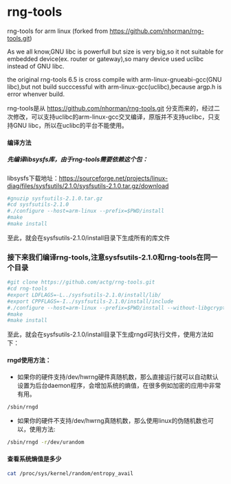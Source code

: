 # rng-tools
rng-tools for arm linux (forked from https://github.com/nhorman/rng-tools.git)

As we all know,GNU libc is powerfull but size is very big,so it not suitable for embedded device(ex. router or gateway),so many device used uclibc instead of GNU libc.

the original rng-tools 6.5 is cross compile with arm-linux-gnueabi-gcc(GNU libc),but not build succcessful with arm-linux-gcc(uclibc),because argp.h is error whenver build.


rng-tools是从 https://github.com/nhorman/rng-tools.git 分支而来的，经过二次修改，可以支持uclibc的arm-linux-gcc交叉编译，原版并不支持uclibc，只支持GNU libc，所以在uclibc的平台不能使用。


#### 编译方法
##### 先编译libsysfs库，由于rng-tools需要依赖这个包：
libsysfs下载地址：https://sourceforge.net/projects/linux-diag/files/sysfsutils/2.1.0/sysfsutils-2.1.0.tar.gz/download

```bash
#gnuzip sysfsutils-2.1.0.tar.gz
#cd sysfsutils-2.1.0
#./configure --host=arm-linux --prefix=$PWD/install
#make
#make install
```
至此，就会在sysfsutils-2.1.0/install目录下生成所有的库文件


### 接下来我们编译rng-tools,注意sysfsutils-2.1.0和rng-tools在同一个目录

```sh
#git clone https://github.com/actg/rng-tools.git
#cd rng-tools
#export LDFLAGS=-L../sysfsutils-2.1.0/install/lib/
#export CPPFLAGS=-I../sysfsutils-2.1.0/install/include
#./configure --host=arm-linux --prefix=$PWD/install --without-libgcrypt --without-nistbeacon
#make
#make install
```

至此，就会在sysfsutils-2.1.0/install目录下生成rngd可执行文件，使用方法如下：

#### rngd使用方法：

- 如果你的硬件支持/dev/hwrng硬件真随机数，那么直接运行就可以自动默认设置为后台daemon程序，会增加系统的熵值，在很多例如加密的应用中非常有用。

```sh
/sbin/rngd
```

- 如果你的硬件不支持/dev/hwrng真随机数，那么使用linux的伪随机数也可以，使用方法:
```sh
/sbin/rngd -r/dev/urandom
```

#### 查看系统熵值是多少
```sh
cat /proc/sys/kernel/random/entropy_avail
```

